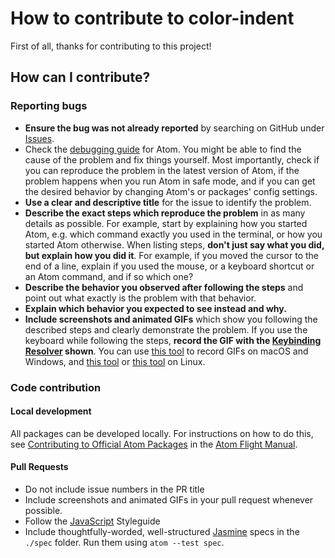 # How to contribute to color-indent
First of all, thanks for contributing to this project!

## How can I contribute?

### Reporting bugs
* **Ensure the bug was not already reported** by searching on GitHub under [Issues](https://github.com/victorhqc/color-indent/issues).
* Check the [debugging guide](http://flight-manual.atom.io/hacking-atom/sections/debugging/) for Atom. You might be able to find the cause of the problem and fix things yourself. Most importantly, check if you can reproduce the problem in the latest version of Atom, if the problem happens when you run Atom in safe mode, and if you can get the desired behavior by changing Atom's or packages' config settings.
* **Use a clear and descriptive title** for the issue to identify the problem.
* **Describe the exact steps which reproduce the problem** in as many details as possible. For example, start by explaining how you started Atom, e.g. which command exactly you used in the terminal, or how you started Atom otherwise. When listing steps, **don't just say what you did, but explain how you did it**. For example, if you moved the cursor to the end of a line, explain if you used the mouse, or a keyboard shortcut or an Atom command, and if so which one?
* **Describe the behavior you observed after following the steps** and point out what exactly is the problem with that behavior.
* **Explain which behavior you expected to see instead and why.**
* **Include screenshots and animated GIFs** which show you following the described steps and clearly demonstrate the problem. If you use the keyboard while following the steps, **record the GIF with the [Keybinding Resolver](https://github.com/atom/keybinding-resolver) shown**. You can use [this tool](http://www.cockos.com/licecap/) to record GIFs on macOS and Windows, and [this tool](https://github.com/colinkeenan/silentcast) or [this tool](https://github.com/GNOME/byzanz) on Linux.

### Code contribution

#### Local development
All packages can be developed locally. For instructions on how to do this, see [Contributing to Official Atom Packages][contributing-to-official-atom-packages] in the [Atom Flight Manual](http://flight-manual.atom.io).

#### Pull Requests
* Do not include issue numbers in the PR title
* Include screenshots and animated GIFs in your pull request whenever possible.
* Follow the [JavaScript](https://github.com/airbnb/javascript) Styleguide
* Include thoughtfully-worded, well-structured [Jasmine](http://jasmine.github.io/) specs in the `./spec` folder. Run them using `atom --test spec`.

[contributing-to-official-atom-packages]:http://flight-manual.atom.io/hacking-atom/sections/contributing-to-official-atom-packages/
